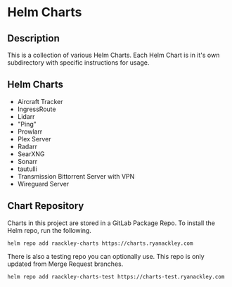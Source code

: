 # Helm Charts

## Description
This is a collection of various Helm Charts.  Each Helm Chart is in it's own subdirectory with specific instructions for usage.

## Helm Charts
* Aircraft Tracker
* IngressRoute
* Lidarr
* "Ping"
* Prowlarr
* Plex Server
* Radarr
* SearXNG
* Sonarr
* tautulli
* Transmission Bittorrent Server with VPN
* Wireguard Server

## Chart Repository
Charts in this project are stored in a GitLab Package Repo.  To install the Helm repo, run the following.

```
helm repo add raackley-charts https://charts.ryanackley.com
```

There is also a testing repo you can optionally use.  This repo is only updated from Merge Request branches.

```
helm repo add raackley-charts-test https://charts-test.ryanackley.com
```
